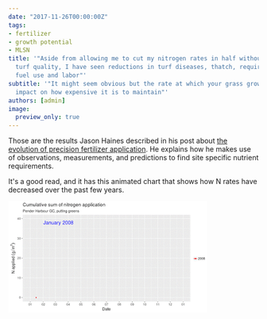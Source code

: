 ```yaml
---
date: "2017-11-26T00:00:00Z"
tags:
- fertilizer
- growth potential
- MLSN
title: '"Aside from allowing me to cut my nitrogen rates in half without compromising
  turf quality, I have seen reductions in turf diseases, thatch, required mowing,
  fuel use and labor"'
subtitle: '"It might seem obvious but the rate at which your grass grows has a huge
  impact on how expensive it is to maintain"'
authors: [admin]
image:
  preview_only: true
---
```


Those are the results Jason Haines described in his post about [the evolution of precision fertilizer application](http://www.turfhacker.com/2017/11/the-evolution-of-precision-fertilizer.html). He explains how he makes use of observations, measurements, and predictions to find site specific nutrient requirements.

It's a good read, and it has this animated chart that shows how N rates have decreased over the past few years.

![animated gif of Pender N rates](penderN_v3.gif)
